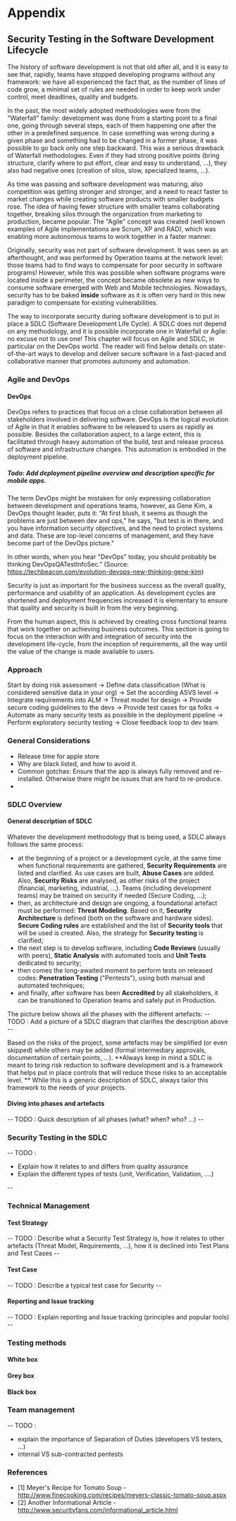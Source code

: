 # Appendix

## Security Testing in the Software Development Lifecycle

The history of software development is not that old after all, and it is easy to see that, rapidly, teams have stopped developing programs without any framework: we have all experienced the fact that, as the number of lines of code grow, a minimal set of rules are needed in order to keep work under control, meet deadlines, quality and budgets. 

In the past, the most widely adopted methodologies were from the "Waterfall" family: development was done from a starting point to a final one, going through several steps, each of them happening one after the other in a predefined sequence. In case something was wrong during a given phase and something had to be changed in a former phase, it was possible to go back only one step backward. This was a serious drawback of Waterfall methodologies. Even if they had strong positive points (bring structure, clarify where to put effort, clear and easy to understand, ...), they also had negative ones (creation of silos, slow, specialized teams, ...). 

As time was passing and software development was maturing, also competition was getting stronger and stronger, and a need to react faster to market changes while creating software products with smaller budgets rose. The idea of having fewer structure with smaller teams collaborating together, breaking silos through the organization from marketing to production, became popular. The "Agile" concept was created (well known examples of Agile implementations are Scrum, XP and RAD), which was enabling more autonomous teams to work together in a faster manner.

Originally, security was not part of software development. It was seen as an afterthought, and was performed by Operation teams at the network level: those teams had to find ways to compensate for poor security in software programs! However, while this was possible when software programs were located inside a perimeter, the concept became obsolete as new ways to consume software emerged with Web and Mobile technologies. Nowadays, security has to be baked **inside** software as it is often very hard in this new paradigm to compensate for existing vulnerabilities.

The way to incorporate security during software development is to put in place a SDLC (Software Development Life Cycle). A SDLC does not depend on any methodology, and it is possible incorporate one in Waterfall or Agile: no excuse not to use one!
This chapter will focus on Agile and SDLC, in particular on the DevOps world. The reader will find below details on state-of-the-art ways to develop and deliver secure software in a fast-paced and collaborative manner that promotes autonomy and automation.

### Agile and DevOps

#### DevOps

DevOps refers to practices that focus on a close collaboration between all stakeholders involved in delivering software. DevOps is the logical evolution of Agile in that it enables software to be released to users as rapidly as possible. Besides the collaboration aspect, to a large extent, this is facilitated through heavy automation of the build, test and release process of software and infrastructure changes. This automation is embodied in the deployment pipeline.

##### Todo: Add deployment pipeline overview and description specific for mobile apps.

The term DevOps might be mistaken for only expressing collaboration between development and operations teams, however, as Gene Kim, a DevOps thought leader, puts it: “At first blush, it seems as though the problems are just between dev and ops," he says, "but test is in there, and you have information security objectives, and the need to protect systems and data. These are top-level concerns of management, and they have become part of the DevOps picture."

In other words, when you hear "DevOps" today, you should probably be thinking DevOpsQATestInfoSec.” (Source: https://techbeacon.com/evolution-devops-new-thinking-gene-kim)

Security is just as important for the business success as the overall quality, performance and usability of an application. As development cycles are shortened and deployment frequencies increased it is elementary to ensure that quality and security is built in from the very beginning.

From the human aspect, this is achieved by creating cross functional teams that work together on achieving business outcomes. This section is going to focus on the interaction with and integration of security into the development life-cycle, from the inception of requirements, all the way until the value of the change is made available to users.

### Approach

Start by doing risk assessment
-> Define data classification (What is considered sensitive data in your org)
-> Set the according ASVS level
-> Integrate requirements into ALM
-> Threat model for design
-> Provide secure coding guidelines to the devs
-> Provide test cases for qa folks
-> Automate as many security tests as possible in the deployment pipeline
-> Perform exploratory security testing
-> Close feedback loop to dev team

### General Considerations

* Release time for apple store
* Why are black listed, and how to avoid it.
* Common gotchas: Ensure that the app is always fully removed and re-installed. Otherwise there might be issues that are hard to re-produce.
*

### SDLC Overview

#### General description of SDLC

Whatever the development methodology that is being used, a SDLC always follows the same process:
* at the beginning of a project or a development cycle, at the same time when functional requirements are gathered, **Security Requirements** are listed and clarified. As use cases are built, **Abuse Cases** are added. Also, **Security Risks** are analysed, as other risks of the project (financial, marketing, industrial, ...). Teams (including development teams) may be trained on security if needed (Secure Coding, ...);
* then, as architecture and design are ongoing, a foundational artefact must be performed: **Threat Modeling**. Based on it, **Security Architecture** is defined (both on the software and hardware sides). **Secure Coding rules** are established and the list of **Security tools** that will be used is created. Also, the strategy for **Security testing** is clarified;
* the next step is to develop software, including **Code Reviews** (usually with peers), **Static Analysis** with automated tools and **Unit Tests** dedicated to security;
* then comes the long-awaited moment to perform tests on released codes: **Penetration Testing** ("Pentests"), using both manual and automated techniques; 
* and finally, after software has been **Accredited** by all stakeholders, it can be transitioned to Operation teams and safely put in Production. 

The picture below shows all the phases with the different artefacts:
-- TODO : Add a picture of a SDLC diagram that clarifies the description above --

Based on the risks of the project, some artefacts may be simplified (or even skipped) while others may be added (formal intermediary approvals, documentation of certain points, ...). **Always keep in mind a SDLC is meant to bring risk reduction to software development and is a framework that helps put in place controls that will reduce those risks to an acceptable level. ** While this is a generic description of SDLC, always tailor this framework to the needs of your projects.

#### Diving into phases and artefacts

-- TODO :  Quick description of all phases (what? when? who? ...) --

### Security Testing in the SDLC
-- TODO :

- Explain how it relates to and differs from quality assurance
- Explain the different types of tests (unit, Verification, Validation, ....)

--
### Technical Management
#### Test Strategy
-- TODO : Describe what a Security Test Strategy is, how it relates to other artefacts (Threat Model, Requirements, ...), how it is declined into Test Plans and Test Cases --
#### Test Case
-- TODO : Describe a typical test case for Security --
#### Reporting and Issue tracking
-- TODO : Explain reporting and Issue tracking (principles and popular tools) --
### Testing methods
#### White box
#### Grey box
#### Black box
### Team management
-- TODO :

- explain the importance of Separation of Duties (developers VS testers, ...)
- internal VS sub-contracted pentests

### References

- [1] Meyer's Recipe for Tomato Soup - http://www.finecooking.com/recipes/meyers-classic-tomato-soup.aspx
- [2] Another Informational Article - http://www.securityfans.com/informational_article.html
